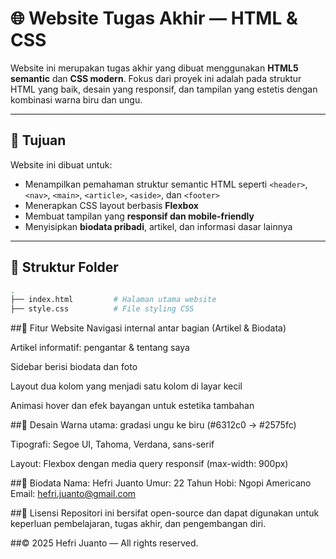 # 🌐 Website Tugas Akhir — HTML & CSS

Website ini merupakan tugas akhir yang dibuat menggunakan **HTML5 semantic** dan **CSS modern**. Fokus dari proyek ini adalah pada struktur HTML yang baik, desain yang responsif, dan tampilan yang estetis dengan kombinasi warna biru dan ungu.

---

## 🎯 Tujuan

Website ini dibuat untuk:
- Menampilkan pemahaman struktur semantic HTML seperti `<header>`, `<nav>`, `<main>`, `<article>`, `<aside>`, dan `<footer>`
- Menerapkan CSS layout berbasis **Flexbox**
- Membuat tampilan yang **responsif dan mobile-friendly**
- Menyisipkan **biodata pribadi**, artikel, dan informasi dasar lainnya

---

## 📁 Struktur Folder

```bash
.
├── index.html         # Halaman utama website
├── style.css          # File styling CSS
```


##🧩 Fitur Website
Navigasi internal antar bagian (Artikel & Biodata)

Artikel informatif: pengantar & tentang saya

Sidebar berisi biodata dan foto

Layout dua kolom yang menjadi satu kolom di layar kecil

Animasi hover dan efek bayangan untuk estetika tambahan

##🎨 Desain
Warna utama: gradasi ungu ke biru (#6312c0 → #2575fc)

Tipografi: Segoe UI, Tahoma, Verdana, sans-serif

Layout: Flexbox dengan media query responsif (max-width: 900px)

##👤 Biodata
Nama: Hefri Juanto
Umur: 22 Tahun
Hobi: Ngopi Americano
Email: hefri.juanto@gmail.com

##📝 Lisensi
Repositori ini bersifat open-source dan dapat digunakan untuk keperluan pembelajaran, tugas akhir, dan pengembangan diri.

##© 2025 Hefri Juanto — All rights reserved.
